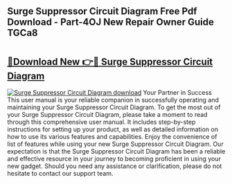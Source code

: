 ## Surge Suppressor Circuit Diagram Free Pdf Download - Part-4OJ New Repair Owner Guide TGCa8

# <h2><a href="http://dfr6lez.blite.top/?on=Surge+Suppressor+Circuit+Diagram">🔗Download New 👉🔴 Surge Suppressor Circuit Diagram</a></h2>

[![Surge Suppressor Circuit Diagram download](https://i.imgur.com/lujVjoI.png)](http://dfr6lez.blite.top/?on=Surge+Suppressor+Circuit+Diagram)
Your Partner in Success This user manual is your reliable companion in successfully operating and maintaining your Surge Suppressor Circuit Diagram. To get the most out of your Surge Suppressor Circuit Diagram, please take a moment to read through this comprehensive user manual. It includes step-by-step instructions for setting up your product, as well as detailed information on how to use its various features and capabilities. Enjoy the convenience of list of features while using your new Surge Suppressor Circuit Diagram. Our expectation is that the Surge Suppressor Circuit Diagram has been a reliable and effective resource in your journey to becoming proficient in using your new gadget. Should you need any assistance or clarification, please do not hesitate to contact our support team.
